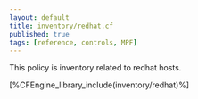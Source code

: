```yaml
---
layout: default
title: inventory/redhat.cf
published: true
tags: [reference, controls, MPF]
---
```


This policy is inventory related to redhat hosts.

[%CFEngine_library_include(inventory/redhat)%]

